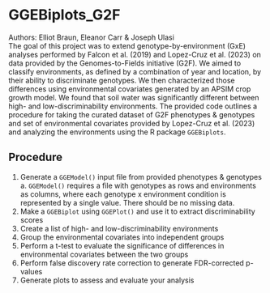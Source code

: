 # GGEBiplots_G2F
Authors: Elliot Braun, Eleanor Carr & Joseph Ulasi  
The goal of this project was to extend genotype-by-environment (GxE) analyses performed by Falcon et al. (2019) and Lopez-Cruz et al. (2023) on data provided by the Genomes-to-Fields initiative (G2F). We aimed to classify environments, as defined by a combination of year and location, by their ability to discriminate genotypes. We then characterized those differences using environmental covariates generated by an APSIM crop growth model. We found that soil water was significantly different between high- and low-discriminability environments. The provided code outlines a procedure for taking the curated dataset of G2F phenotypes & genotypes and set of environmental covariates provided by Lopez-Cruz et al. (2023) and analyzing the environments using the R package `GGEBiplots`.

## Procedure
1. Generate a `GGEModel()` input file from provided phenotypes & genotypes
    a. `GGEModel()` requires a file with genotypes as rows and environments as columns, where each genotype x environment condition is represented by a single value. There should be no missing data.
2. Make a `GGEBiplot` using `GGEPlot()` and use it to extract discriminability scores
3. Create a list of high- and low-discriminability environments
4. Group the environmental covariates into independent groups
5. Perform a t-test to evaluate the significance of differences in environmental covariates between the two groups
6. Perform false discovery rate correction to generate FDR-corrected p-values
7. Generate plots to assess and evaluate your analysis
